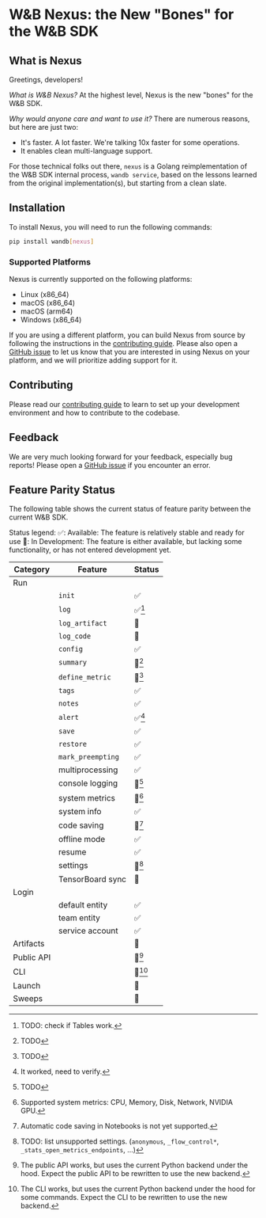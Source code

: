 # W&B Nexus: the New "Bones" for the W&B SDK

## What is Nexus

Greetings, developers!

*What is W&B Nexus?* At the highest level, Nexus is the new "bones" for the W&B SDK.

*Why would anyone care and want to use it?* There are numerous reasons, but here are just two:
- It's faster. A lot faster. We're talking 10x faster for some operations.
- It enables clean multi-language support.

For those technical folks out there, `nexus` is a Golang reimplementation of the W&B SDK
internal process, `wandb service`, based on the lessons learned from the original implementation(s),
but starting from a clean slate.

## Installation

To install Nexus, you will need to run the following commands:

```bash
pip install wandb[nexus]
```

### Supported Platforms

Nexus is currently supported on the following platforms:

- Linux (x86_64)
- macOS (x86_64)
- macOS (arm64)
- Windows (x86_64)

If you are using a different platform, you can build Nexus from source by following the
instructions in the [contributing guide](docs/contributing.md#installing-nexus).
Please also open a [GitHub issue](https://github.com/wandb/wandb/issues/new/choose)
to let us know that you are interested in using Nexus on
your platform, and we will prioritize adding support for it.

## Contributing

Please read our [contributing guide](docs/contributing.md) to learn to set up
your development environment and how to contribute to the codebase.

## Feedback
We are very much looking forward for your feedback, especially bug reports!
Please open a [GitHub issue](https://github.com/wandb/wandb/issues/new/choose)
if you encounter an error.

## Feature Parity Status

The following table shows the current status of feature parity between the current W&B SDK.

Status legend:
✅: Available: The feature is relatively stable and ready for use
🚧: In Development: The feature is either available, but lacking some functionality,
or has not entered development yet.

| Category   | Feature           | Status     |
|------------|-------------------|------------|
| Run        |                   |            |
|            | `init`            | ✅          |
|            | `log`             | ✅[^R.0]    |
|            | `log_artifact`    | 🚧         |
|            | `log_code`        | 🚧         |
|            | `config`          | ✅          |
|            | `summary`         | 🚧[^R.1]   |
|            | `define_metric`   | 🚧[^R.2]   |
|            | `tags`            | ✅          |
|            | `notes`           | ✅          |
|            | `alert`           | ✅[^R.6]    |
|            | `save`            | ✅          |
|            | `restore`         | ✅          |
|            | `mark_preempting` | ✅          |
|            | multiprocessing   | ✅          |
|            | console logging   | 🚧[^R.3]   |
|            | system metrics    | 🚧[^R.4]   |
|            | system info       | ✅          |
|            | code saving       | 🚧[^R.5]   |
|            | offline mode      | ✅          |
|            | resume            | ✅          |
|            | settings          | 🚧[^R.7]   |
|            | TensorBoard sync  | 🚧         |
| Login      |                   |            |
|            | default entity    | ✅          |
|            | team entity       | ✅          |
|            | service account   | ✅          |
| Artifacts  |                   | 🚧         |
| Public API |                   | 🚧[^PA.1]  |
| CLI        |                   | 🚧[^CLI.1] |
| Launch     |                   | 🚧         |
| Sweeps     |                   | 🚧         |

[^R.0]: TODO: check if Tables work.
[^R.1]: TODO
[^R.2]: TODO
[^R.3]: TODO
[^R.4]: Supported system metrics: CPU, Memory, Disk, Network, NVIDIA GPU.
[^R.5]: Automatic code saving in Notebooks is not yet supported.
[^R.6]: It worked, need to verify.
[^R.7]: TODO: list unsupported settings.
    (`anonymous`, `_flow_control*`, `_stats_open_metrics_endpoints`, ...)
[^PA.1]: The public API works, but uses the current Python backend under the hood.
    Expect the public API to be rewritten to use the new backend.
[^CLI.1]: The CLI works, but uses the current Python backend under the hood for some
    commands. Expect the CLI to be rewritten to use the new backend.
